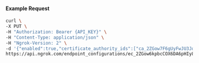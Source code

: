 <!-- Code generated for API Clients. DO NOT EDIT. -->

#### Example Request

```bash
curl \
-X PUT \
-H "Authorization: Bearer {API_KEY}" \
-H "Content-Type: application/json" \
-H "Ngrok-Version: 2" \
-d '{"enabled":true,"certificate_authority_ids":["ca_2ZGow7F6gUyFwJU3Jomn7Ef1Eth"]}' \
https://api.ngrok.com/endpoint_configurations/ec_2ZGow6kpbcCOX6DA6pHIy8HiJDN/mutual_tls
```

